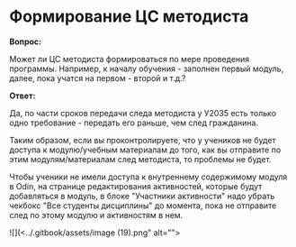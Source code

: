 # Формирование ЦС методиста

**Вопрос:**

Может ли ЦС методиста формироваться по мере проведения программы. Например, к началу обучения - заполнен первый модуль, далее, пока учатся на первом - второй и т.д.?

**Ответ:**

Да, по части сроков передачи следа методиста у У2035 есть только одно требование - передать его раньше, чем след гражданина.

Таким образом, если вы проконтролируете, что у учеников не будет доступа к модулю/учебным материалам до того, как вы отправите по этим модулям/материалам след методиста, то проблемы не будет.

Чтобы ученики не имели доступа к внутреннему содержимому модуля в Odin, на странице редактирования активностей, которые будут добавляться в модуль, в блоке "Участники активности" надо убрать чекбокс "Все студенты дисциплины" до момента, пока не отправите след по этому модулю и активностям в нем.

![](<../.gitbook/assets/image (19).png" alt=""><figcaption></figcaption></figure>
